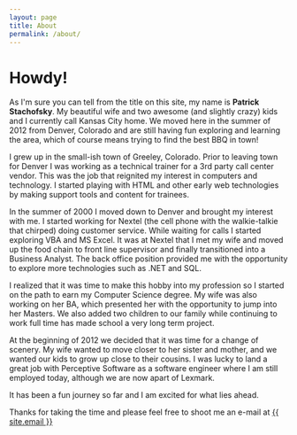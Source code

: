 ```yaml
---
layout: page
title: About
permalink: /about/
---
```


# Howdy!

As I'm sure you can tell from the title on this site, my name is **Patrick Stachofsky**. My beautiful wife and two awesome (and slightly crazy) kids and I currently call Kansas City home. We moved here in the summer of 2012 from Denver, Colorado and are still having fun exploring and learning the area, which of course means trying to find the best BBQ in town!

I grew up in the small-ish town of Greeley, Colorado. Prior to leaving town for Denver I was working as a technical trainer for a 3rd party call center vendor. This was the job that reignited my interest in computers and technology. I started playing with HTML and other early web technologies by making support tools and content for trainees.

In the summer of 2000 I moved down to Denver and brought my interest with me. I started working for Nextel (the cell phone with the walkie-talkie that chirped) doing customer service. While waiting for calls I started exploring VBA and MS Excel. It was at Nextel that I met my wife and moved up the food chain to front line supervisor and finally transitioned into a Business Analyst. The back office position provided me with the opportunity to explore more technologies such as .NET and SQL.

I realized that it was time to make this hobby into my profession so I started on the path to earn my Computer Science degree. My wife was also working on her BA, which presented her with the opportunity to jump into her Masters. We also added two children to our family while continuing to work full time has made school a very long term project.

At the beginning of 2012 we decided that it was time for a change of scenery. My wife wanted to move closer to her sister and mother, and we wanted our kids to grow up close to their cousins. I was lucky to land a great job with Perceptive Software as a software engineer where I am still employed today, although we are now apart of Lexmark.

It has been a fun journey so far and I am excited for what lies ahead.

Thanks for taking the time and please feel free to shoot me an e-mail at <a href="mailto:{{ site.email }}">{{ site.email }}</a>
